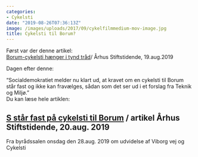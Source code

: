 ```yaml
---
categories:
- Cykelsti
date: "2019-08-26T07:36:13Z"
image: /images/uploads/2017/09/cykelfilmmedium-mov-image.jpg
title: Cykelsti til Borum?
---
```


Først var der denne artikel:  
[Borum-cykelsti hænger i tynd tråd](https://stiften.dk/aarhus/Borum-cykelsti-haenger-i-tynd-traad/artikel/595250?fbclid=IwAR3zYhQmpQrvMDe5T64Np8n6kwEbCKwmPGngc_cATLCTgcIHdXo4-dwsSc8)/ Århus Stiftstidende, 19.aug.2019

Dagen efter denne:

“Socialdemokratiet melder nu klart ud, at kravet om en cykelsti til Borum står fast og ikke kan fravælges, sådan som det ser ud i et forslag fra Teknik og Miljø.”  
Du kan læse hele artiklen:

[S står fast på cykelsti til Borum](https://stiften.dk/aarhus/S-staar-fast-paa-cykelsti-til-Borum/artikel/595958?fbclid=IwAR3gAmlNWbaB8lRR27jRejWglsTimZNietV0oMAf9Fn2Z-zY7FXzimrzHcE) / artikel Århus Stiftstidende, 20.aug. 2019
---

Fra byrådssalen onsdag den 28.aug. 2019 om udvidelse af Viborg vej og Cykelsti
